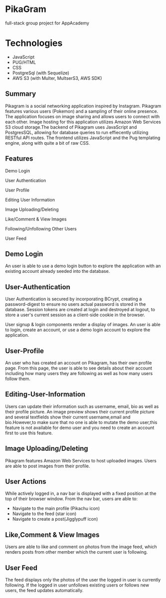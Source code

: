 # PikaGram
full-stack group project for AppAcademy

# Technologies
- JavaScript 
- PUG/HTML
- CSS
- PostgreSql (with Sequelize)
- AWS S3 (with Multer, MultserS3, AWS SDK)

## Summary
Pikagram is a social networking application inspired by Instagram. Pikagram features various users (Pokemon) and a sampling of their online presence. The application focuses on image sharing and allows users to connect with each other. Image hosting for this application utilizes Amazon Web Services S3 cloud storage.The backend of Pikagram uses JavaScript and PostgresSQL, allowing for database queries to run effiecently utilizing RESTful API routes. The frontend utilizes JavaScript and the Pug templating engine, along with quite a bit of raw CSS. 

## Features
Demo Login

User Authentication

User Profile

Editing User Information

Image Uploading/Deleting

Like/Comment & View Images

Following/Unfollowing Other Users

User Feed

## Demo Login
An user is able to use a demo login button to explore the application with an existing account already seeded into the database.

## User-Authentication
User Authentication is secured by incorporating BCrypt, creating a password-digest to ensure no users actual password is stored in the database. Session tokens are created at login and destroyed at logout, to store a user's current session as a client-side cookie in the browser.

User signup & login components render a display of images. An user is able to login, create an account, or use a demo login account to explore the application.

## User-Profile
An user who has created an account on Pikagram, has their own profile page. From this page, the user is able to see details about their account including how many users they are following as well as how many users follow them.

## Editing-User-Information
Users can update their information such as username, email, bio as well as their profile picture. An image preview shows their current profile picture and several textfields show their current username,email and bio.However,to make sure that no one is able to mutate the demo user,this feature is not available for demo user and you need to create an account first to use this feature.

## Image Uploading/Deleting
Pikagram features Amazon Web Services to host uploaded images. Users are able to post images from their profile. 

## User Actions
While actively logged in, a nav bar is displayed with a fixed position at the top of their browser window. From the nav bar, users are able to:

  - Navigate to the main profile (Pikachu icon)
  - Navigate to the feed (star icon)
  - Navigate to create a post(Jigglypuff icon)

## Like,Comment & View Images

Users are able to like and comment on photos from the image feed, which renders posts from other member which the current user is following.

## User Feed
The feed displays only the photos of the user the logged in user is currently following. If the logged in user unfollows existing users or follows new users, the feed updates automatically.
